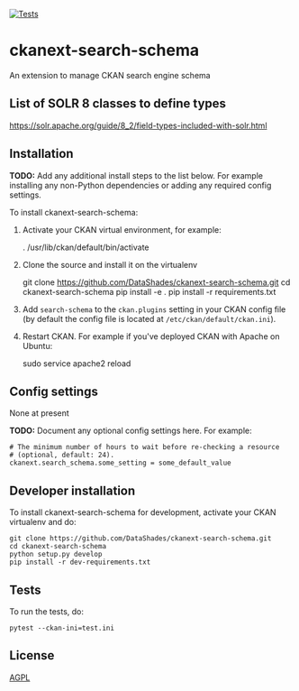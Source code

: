 [![Tests](https://github.com/DataShades/ckanext-search-schema/workflows/Tests/badge.svg?branch=main)](https://github.com/DataShades/ckanext-search-schema/actions)

# ckanext-search-schema

An extension to manage CKAN search engine schema


## List of SOLR 8 classes to define types

https://solr.apache.org/guide/8_2/field-types-included-with-solr.html


## Installation

**TODO:** Add any additional install steps to the list below.
   For example installing any non-Python dependencies or adding any required
   config settings.

To install ckanext-search-schema:

1. Activate your CKAN virtual environment, for example:

     . /usr/lib/ckan/default/bin/activate

2. Clone the source and install it on the virtualenv

    git clone https://github.com/DataShades/ckanext-search-schema.git
    cd ckanext-search-schema
    pip install -e .
	pip install -r requirements.txt

3. Add `search-schema` to the `ckan.plugins` setting in your CKAN
   config file (by default the config file is located at
   `/etc/ckan/default/ckan.ini`).

4. Restart CKAN. For example if you've deployed CKAN with Apache on Ubuntu:

     sudo service apache2 reload


## Config settings

None at present

**TODO:** Document any optional config settings here. For example:

	# The minimum number of hours to wait before re-checking a resource
	# (optional, default: 24).
	ckanext.search_schema.some_setting = some_default_value


## Developer installation

To install ckanext-search-schema for development, activate your CKAN virtualenv and
do:

    git clone https://github.com/DataShades/ckanext-search-schema.git
    cd ckanext-search-schema
    python setup.py develop
    pip install -r dev-requirements.txt


## Tests

To run the tests, do:

    pytest --ckan-ini=test.ini


## License

[AGPL](https://www.gnu.org/licenses/agpl-3.0.en.html)
